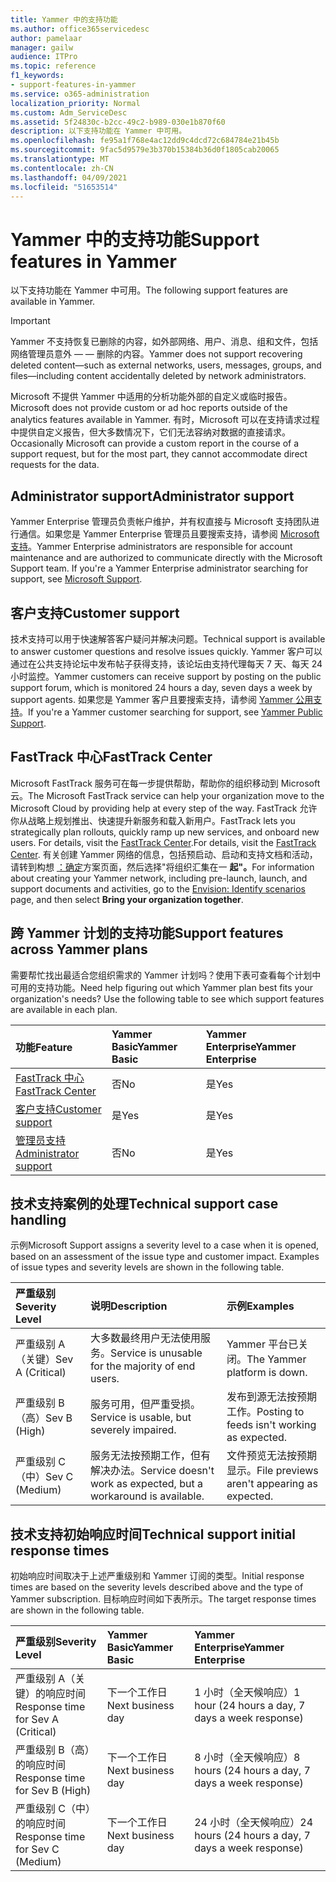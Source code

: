 ```yaml
---
title: Yammer 中的支持功能
ms.author: office365servicedesc
author: pamelaar
manager: gailw
audience: ITPro
ms.topic: reference
f1_keywords:
- support-features-in-yammer
ms.service: o365-administration
localization_priority: Normal
ms.custom: Adm_ServiceDesc
ms.assetid: 5f24830c-b2cc-49c2-b989-030e1b870f60
description: 以下支持功能在 Yammer 中可用。
ms.openlocfilehash: fe95a1f768e4ac12dd9c4dcd72c684784e21b45b
ms.sourcegitcommit: 9fac5d9579e3b370b15384b36d0f1805cab20065
ms.translationtype: MT
ms.contentlocale: zh-CN
ms.lasthandoff: 04/09/2021
ms.locfileid: "51653514"
---
```

# <a name="support-features-in-yammer"></a><span data-ttu-id="3bc12-103">Yammer 中的支持功能</span><span class="sxs-lookup"><span data-stu-id="3bc12-103">Support features in Yammer</span></span>

<span data-ttu-id="3bc12-104">以下支持功能在 Yammer 中可用。</span><span class="sxs-lookup"><span data-stu-id="3bc12-104">The following support features are available in Yammer.</span></span>
  
> [!IMPORTANT]
> <span data-ttu-id="3bc12-105">Yammer 不支持恢复已删除的内容，如外部网络、用户、消息、组和文件，包括网络管理员意外 &mdash; &mdash; 删除的内容。</span><span class="sxs-lookup"><span data-stu-id="3bc12-105">Yammer does not support recovering deleted content&mdash;such as external networks, users, messages, groups, and files&mdash;including content accidentally deleted by network administrators.</span></span>
>
> <span data-ttu-id="3bc12-106">Microsoft 不提供 Yammer 中适用的分析功能外部的自定义或临时报告。</span><span class="sxs-lookup"><span data-stu-id="3bc12-106">Microsoft does not provide custom or ad hoc reports outside of the analytics features available in Yammer.</span></span> <span data-ttu-id="3bc12-107">有时，Microsoft 可以在支持请求过程中提供自定义报告，但大多数情况下，它们无法容纳对数据的直接请求。</span><span class="sxs-lookup"><span data-stu-id="3bc12-107">Occasionally Microsoft can provide a custom report in the course of a support request, but for the most part, they cannot accommodate direct requests for the data.</span></span>

## <a name="administrator-support"></a><span data-ttu-id="3bc12-108">Administrator support</span><span class="sxs-lookup"><span data-stu-id="3bc12-108">Administrator support</span></span>

<span data-ttu-id="3bc12-p102">Yammer Enterprise 管理员负责帐户维护，并有权直接与 Microsoft 支持团队进行通信。如果您是 Yammer Enterprise 管理员且要搜索支持，请参阅 [Microsoft 支持](https://go.microsoft.com/fwlink/p/?LinkId=330922)。</span><span class="sxs-lookup"><span data-stu-id="3bc12-p102">Yammer Enterprise administrators are responsible for account maintenance and are authorized to communicate directly with the Microsoft Support team. If you're a Yammer Enterprise administrator searching for support, see [Microsoft Support](https://go.microsoft.com/fwlink/p/?LinkId=330922).</span></span>

## <a name="customer-support"></a><span data-ttu-id="3bc12-111">客户支持</span><span class="sxs-lookup"><span data-stu-id="3bc12-111">Customer support</span></span>

<span data-ttu-id="3bc12-112">技术支持可以用于快速解答客户疑问并解决问题。</span><span class="sxs-lookup"><span data-stu-id="3bc12-112">Technical support is available to answer customer questions and resolve issues quickly.</span></span> <span data-ttu-id="3bc12-113">Yammer 客户可以通过在公共支持论坛中发布帖子获得支持，该论坛由支持代理每天 7 天、每天 24 小时监控。</span><span class="sxs-lookup"><span data-stu-id="3bc12-113">Yammer customers can receive support by posting on the public support forum, which is monitored 24 hours a day, seven days a week by support agents.</span></span> <span data-ttu-id="3bc12-114">如果您是 Yammer 客户且要搜索支持，请参阅 [Yammer 公用支持](https://go.microsoft.com/fwlink/p/?LinkId=330921)。</span><span class="sxs-lookup"><span data-stu-id="3bc12-114">If you're a Yammer customer searching for support, see [Yammer Public Support](https://go.microsoft.com/fwlink/p/?LinkId=330921).</span></span>
   
## <a name="fasttrack-center"></a><span data-ttu-id="3bc12-115">FastTrack 中心</span><span class="sxs-lookup"><span data-stu-id="3bc12-115">FastTrack Center</span></span>

<span data-ttu-id="3bc12-116">Microsoft FastTrack 服务可在每一步提供帮助，帮助你的组织移动到 Microsoft 云。</span><span class="sxs-lookup"><span data-stu-id="3bc12-116">The Microsoft FastTrack service can help your organization move to the Microsoft Cloud by providing help at every step of the way.</span></span> <span data-ttu-id="3bc12-117">FastTrack 允许你从战略上规划推出、快速提升新服务和载入新用户。</span><span class="sxs-lookup"><span data-stu-id="3bc12-117">FastTrack lets you strategically plan rollouts, quickly ramp up new services, and onboard new users.</span></span> <span data-ttu-id="3bc12-118">For details, visit the [FastTrack Center](https://go.microsoft.com/fwlink/?LinkID=518597&amp;clcid=0x409).</span><span class="sxs-lookup"><span data-stu-id="3bc12-118">For details, visit the [FastTrack Center](https://go.microsoft.com/fwlink/?LinkID=518597&amp;clcid=0x409).</span></span> <span data-ttu-id="3bc12-119">有关创建 Yammer 网络的信息，包括预启动、启动和支持文档和活动，请转到构想 [：确定](https://fasttrack.microsoft.com/office/envision/identify-scenarios)方案页面，然后选择"将组织汇集在一 **起"。**</span><span class="sxs-lookup"><span data-stu-id="3bc12-119">For information about creating your Yammer network, including pre-launch, launch, and support documents and activities, go to the [Envision: Identify scenarios](https://fasttrack.microsoft.com/office/envision/identify-scenarios) page, and then select **Bring your organization together**.</span></span>

## <a name="support-features-across-yammer-plans"></a><span data-ttu-id="3bc12-120">跨 Yammer 计划的支持功能</span><span class="sxs-lookup"><span data-stu-id="3bc12-120">Support features across Yammer plans</span></span>

<span data-ttu-id="3bc12-p105">需要帮忙找出最适合您组织需求的 Yammer 计划吗？使用下表可查看每个计划中可用的支持功能。</span><span class="sxs-lookup"><span data-stu-id="3bc12-p105">Need help figuring out which Yammer plan best fits your organization's needs? Use the following table to see which support features are available in each plan.</span></span>
  
|<span data-ttu-id="3bc12-123">**功能**</span><span class="sxs-lookup"><span data-stu-id="3bc12-123">**Feature**</span></span>|<span data-ttu-id="3bc12-124">**Yammer Basic**</span><span class="sxs-lookup"><span data-stu-id="3bc12-124">**Yammer Basic**</span></span>|<span data-ttu-id="3bc12-125">**Yammer Enterprise**</span><span class="sxs-lookup"><span data-stu-id="3bc12-125">**Yammer Enterprise**</span></span>|
|:-----|:-----|:-----|
|[<span data-ttu-id="3bc12-126">FastTrack 中心</span><span class="sxs-lookup"><span data-stu-id="3bc12-126">FastTrack Center</span></span>](https://go.microsoft.com/fwlink/?LinkID=518597&amp;clcid=0x409) <br/> |<span data-ttu-id="3bc12-127">否</span><span class="sxs-lookup"><span data-stu-id="3bc12-127">No</span></span>  <br/> |<span data-ttu-id="3bc12-128">是</span><span class="sxs-lookup"><span data-stu-id="3bc12-128">Yes</span></span>  <br/> |
|[<span data-ttu-id="3bc12-129">客户支持</span><span class="sxs-lookup"><span data-stu-id="3bc12-129">Customer support</span></span>](support-features-in-yammer.md#customer-support) <br/> |<span data-ttu-id="3bc12-130">是</span><span class="sxs-lookup"><span data-stu-id="3bc12-130">Yes</span></span>  <br/> |<span data-ttu-id="3bc12-131">是</span><span class="sxs-lookup"><span data-stu-id="3bc12-131">Yes</span></span>  <br/> |
|[<span data-ttu-id="3bc12-132">管理员支持</span><span class="sxs-lookup"><span data-stu-id="3bc12-132">Administrator support</span></span>](support-features-in-yammer.md#administrator-support) <br/> |<span data-ttu-id="3bc12-133">否</span><span class="sxs-lookup"><span data-stu-id="3bc12-133">No</span></span>  <br/> |<span data-ttu-id="3bc12-134">是</span><span class="sxs-lookup"><span data-stu-id="3bc12-134">Yes</span></span>  <br/> |
 
## <a name="technical-support-case-handling"></a><span data-ttu-id="3bc12-135">技术支持案例的处理</span><span class="sxs-lookup"><span data-stu-id="3bc12-135">Technical support case handling</span></span>

<span data-ttu-id="3bc12-p106">示例</span><span class="sxs-lookup"><span data-stu-id="3bc12-p106">Microsoft Support assigns a severity level to a case when it is opened, based on an assessment of the issue type and customer impact. Examples of issue types and severity levels are shown in the following table.</span></span> 
  
|<span data-ttu-id="3bc12-138">**严重级别**</span><span class="sxs-lookup"><span data-stu-id="3bc12-138">**Severity Level**</span></span>|<span data-ttu-id="3bc12-139">**说明**</span><span class="sxs-lookup"><span data-stu-id="3bc12-139">**Description**</span></span>|<span data-ttu-id="3bc12-140">**示例**</span><span class="sxs-lookup"><span data-stu-id="3bc12-140">**Examples**</span></span>|
|:-----|:-----|:-----|
|<span data-ttu-id="3bc12-141">严重级别 A（关键）</span><span class="sxs-lookup"><span data-stu-id="3bc12-141">Sev A (Critical)</span></span>  <br/> |<span data-ttu-id="3bc12-142">大多数最终用户无法使用服务。</span><span class="sxs-lookup"><span data-stu-id="3bc12-142">Service is unusable for the majority of end users.</span></span>  <br/> |<span data-ttu-id="3bc12-143">Yammer 平台已关闭。</span><span class="sxs-lookup"><span data-stu-id="3bc12-143">The Yammer platform is down.</span></span>  <br/> |
|<span data-ttu-id="3bc12-144">严重级别 B（高）</span><span class="sxs-lookup"><span data-stu-id="3bc12-144">Sev B (High)</span></span>  <br/> |<span data-ttu-id="3bc12-145">服务可用，但严重受损。</span><span class="sxs-lookup"><span data-stu-id="3bc12-145">Service is usable, but severely impaired.</span></span>  <br/> |<span data-ttu-id="3bc12-146">发布到源无法按预期工作。</span><span class="sxs-lookup"><span data-stu-id="3bc12-146">Posting to feeds isn't working as expected.</span></span>  <br/> |
|<span data-ttu-id="3bc12-147">严重级别 C（中）</span><span class="sxs-lookup"><span data-stu-id="3bc12-147">Sev C (Medium)</span></span>  <br/> |<span data-ttu-id="3bc12-148">服务无法按预期工作，但有解决办法。</span><span class="sxs-lookup"><span data-stu-id="3bc12-148">Service doesn't work as expected, but a workaround is available.</span></span>  <br/> |<span data-ttu-id="3bc12-149">文件预览无法按预期显示。</span><span class="sxs-lookup"><span data-stu-id="3bc12-149">File previews aren't appearing as expected.</span></span>  <br/> |

## <a name="technical-support-initial-response-times"></a><span data-ttu-id="3bc12-150">技术支持初始响应时间</span><span class="sxs-lookup"><span data-stu-id="3bc12-150">Technical support initial response times</span></span>

<span data-ttu-id="3bc12-151">初始响应时间取决于上述严重级别和 Yammer 订阅的类型。</span><span class="sxs-lookup"><span data-stu-id="3bc12-151">Initial response times are based on the severity levels described above and the type of Yammer subscription.</span></span> <span data-ttu-id="3bc12-152">目标响应时间如下表所示。</span><span class="sxs-lookup"><span data-stu-id="3bc12-152">The target response times are shown in the following table.</span></span>
  
|<span data-ttu-id="3bc12-153">**严重级别**</span><span class="sxs-lookup"><span data-stu-id="3bc12-153">**Severity Level**</span></span>|<span data-ttu-id="3bc12-154">**Yammer Basic**</span><span class="sxs-lookup"><span data-stu-id="3bc12-154">**Yammer Basic**</span></span>|<span data-ttu-id="3bc12-155">**Yammer Enterprise**</span><span class="sxs-lookup"><span data-stu-id="3bc12-155">**Yammer Enterprise**</span></span>|
|:-----|:-----|:-----|
|<span data-ttu-id="3bc12-156">严重级别 A（关键）的响应时间</span><span class="sxs-lookup"><span data-stu-id="3bc12-156">Response time for Sev A (Critical)</span></span>  <br/> |<span data-ttu-id="3bc12-157">下一个工作日</span><span class="sxs-lookup"><span data-stu-id="3bc12-157">Next business day</span></span>  <br/> |<span data-ttu-id="3bc12-158">1 小时（全天候响应）</span><span class="sxs-lookup"><span data-stu-id="3bc12-158">1 hour (24 hours a day, 7 days a week response)</span></span>  <br/> |
|<span data-ttu-id="3bc12-159">严重级别 B（高）的响应时间</span><span class="sxs-lookup"><span data-stu-id="3bc12-159">Response time for Sev B (High)</span></span>  <br/> |<span data-ttu-id="3bc12-160">下一个工作日</span><span class="sxs-lookup"><span data-stu-id="3bc12-160">Next business day</span></span>  <br/> |<span data-ttu-id="3bc12-161">8 小时（全天候响应）</span><span class="sxs-lookup"><span data-stu-id="3bc12-161">8 hours (24 hours a day, 7 days a week response)</span></span>  <br/> |
|<span data-ttu-id="3bc12-162">严重级别 C（中）的响应时间</span><span class="sxs-lookup"><span data-stu-id="3bc12-162">Response time for Sev C (Medium)</span></span>  <br/> |<span data-ttu-id="3bc12-163">下一个工作日</span><span class="sxs-lookup"><span data-stu-id="3bc12-163">Next business day</span></span>  <br/> |<span data-ttu-id="3bc12-164">24 小时（全天候响应）</span><span class="sxs-lookup"><span data-stu-id="3bc12-164">24 hours (24 hours a day, 7 days a week response)</span></span>  <br/> |
